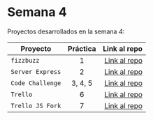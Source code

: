 # Semana 4 

Proyectos desarrollados en la semana 4:

| Proyecto | Práctica | Link al repo |
| ------------- |:-------------:| -----:|
|`fizzbuzz`|1|[Link al repo](https://github.com/JoseManHM/Refactoring-semana-4-Launch-X)|
|`Server Express`|2|[Link al repo](https://github.com/JoseManHM/Refactoring-semana-4-Launch-X)|
|`Code Challenge`|3, 4, 5|[Link al repo](https://github.com/JoseManHM/Refactoring-semana-4-Launch-X)|
|`Trello`|6|[Link al repo](https://github.com/LaunchX-InnovaccionVirtual/MissionNodeJS)|
|`Trello JS Fork`|7|[Link al repo](https://github.com/LaunchX-InnovaccionVirtual/MissionNodeJS)|
